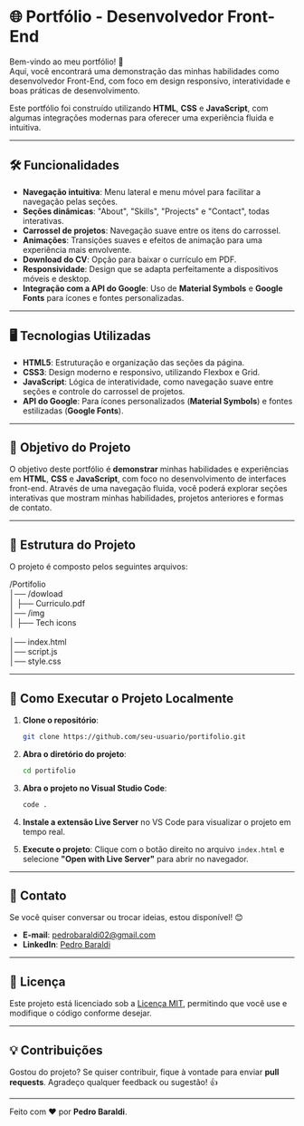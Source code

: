 # 🌐 **Portfólio - Desenvolvedor Front-End**

Bem-vindo ao meu portfólio! 🎉  
Aqui, você encontrará uma demonstração das minhas habilidades como desenvolvedor Front-End, com foco em design responsivo, interatividade e boas práticas de desenvolvimento.

Este portfólio foi construído utilizando **HTML**, **CSS** e **JavaScript**, com algumas integrações modernas para oferecer uma experiência fluida e intuitiva.

---

## 🛠️ **Funcionalidades**

- **Navegação intuitiva**: Menu lateral e menu móvel para facilitar a navegação pelas seções.
- **Seções dinâmicas**: "About", "Skills", "Projects" e "Contact", todas interativas.
- **Carrossel de projetos**: Navegação suave entre os itens do carrossel.
- **Animações**: Transições suaves e efeitos de animação para uma experiência mais envolvente.
- **Download do CV**: Opção para baixar o currículo em PDF.
- **Responsividade**: Design que se adapta perfeitamente a dispositivos móveis e desktop.
- **Integração com a API do Google**: Uso de **Material Symbols** e **Google Fonts** para ícones e fontes personalizadas.

---

## 🖥️ **Tecnologias Utilizadas**

- **HTML5**: Estruturação e organização das seções da página.
- **CSS3**: Design moderno e responsivo, utilizando Flexbox e Grid.
- **JavaScript**: Lógica de interatividade, como navegação suave entre seções e controle do carrossel de projetos.
- **API do Google**: Para ícones personalizados (**Material Symbols**) e fontes estilizadas (**Google Fonts**).

---

## 🎯 **Objetivo do Projeto**

O objetivo deste portfólio é **demonstrar** minhas habilidades e experiências em **HTML**, **CSS** e **JavaScript**, com foco no desenvolvimento de interfaces front-end. Através de uma navegação fluida, você poderá explorar seções interativas que mostram minhas habilidades, projetos anteriores e formas de contato.

---

## 📂 **Estrutura do Projeto**

O projeto é composto pelos seguintes arquivos:

/Portifolio
<br>│── /dowload
<br>│   ├── Curriculo.pdf
<br>│── /img
<br>│   ├── Tech icons  
<br>│── index.html
<br>│── script.js
<br>│── style.css

---

## 🚀 **Como Executar o Projeto Localmente**

1. **Clone o repositório**:
    ```bash
    git clone https://github.com/seu-usuario/portifolio.git
    ```

2. **Abra o diretório do projeto**:
    ```bash
    cd portifolio
    ```

3. **Abra o projeto no Visual Studio Code**:
    ```bash
    code .
    ```

4. **Instale a extensão Live Server** no VS Code para visualizar o projeto em tempo real.

5. **Execute o projeto**:
    Clique com o botão direito no arquivo `index.html` e selecione **"Open with Live Server"** para abrir no navegador.

---

## 💬 **Contato**

Se você quiser conversar ou trocar ideias, estou disponível! 😊

- **E-mail**: [pedrobaraldi02@gmail.com](mailto:pedrobaraldi02@gmail.com)
- **LinkedIn**: [Pedro Baraldi](https://www.linkedin.com/in/pedro-baraldi-sa/)

---

## 📝 **Licença**

Este projeto está licenciado sob a [Licença MIT](https://opensource.org/licenses/MIT), permitindo que você use e modifique o código conforme desejar.

---

## 💡 **Contribuições**

Gostou do projeto? Se quiser contribuir, fique à vontade para enviar **pull requests**. Agradeço qualquer feedback ou sugestão! 👍

---

Feito com ❤️ por **Pedro Baraldi**.
